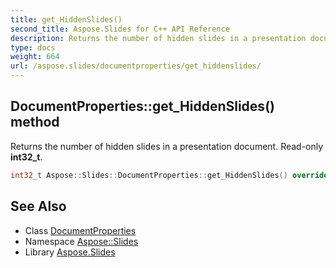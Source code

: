 ```yaml
---
title: get_HiddenSlides()
second_title: Aspose.Slides for C++ API Reference
description: Returns the number of hidden slides in a presentation document. Read-only int32_t.
type: docs
weight: 664
url: /aspose.slides/documentproperties/get_hiddenslides/
---
```

## DocumentProperties::get_HiddenSlides() method


Returns the number of hidden slides in a presentation document. Read-only **int32_t**.

```cpp
int32_t Aspose::Slides::DocumentProperties::get_HiddenSlides() override
```

## See Also

* Class [DocumentProperties](../)
* Namespace [Aspose::Slides](../../)
* Library [Aspose.Slides](../../../)